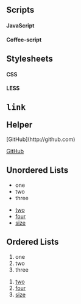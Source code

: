 

<h2>Scripts</h2>
<h4>JavaScript</h4>
<script src="examples/assets/js/script.js"></script>
<h4>Coffee-script</h4>
<script type="text/coffeescript" src="examples/assets/js/script.coffee"></script>

<h2>Stylesheets</h2>
<h4>CSS</h4>
<link rel="stylesheet" href="examples/assets/css/styles.css">
<h4>LESS</h4>
<link rel="stylesheet/less" href="examples/assets/less/styles.less">


<h2><pre>link</pre> Helper</h2>
[GitHub](http://github.com)



[GitHub](http://github.com)


<h2>Unordered Lists</h2>
<ul class="nav"><li>
  one
</li>
<li>
  two
</li>
<li>
  three
</li></ul>

<ul class="nav"><li>
  <a href="one">two</a> 
</li>
<li>
  <a href="three">four</a> 
</li>
<li>
  <a href="five">size</a> 
</li></ul>

<h2>Ordered Lists</h2>
<ol class="nav"><li>
  one
</li>
<li>
  two
</li>
<li>
  three
</li></ol>

<ol class="nav"><li>
  <a href="one">two</a> 
</li>
<li>
  <a href="three">four</a> 
</li>
<li>
  <a href="five">size</a> 
</li></ol>